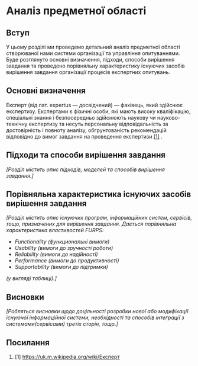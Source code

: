 # Аналіз предметної області

## Вступ

У цьому розділі ми проведемо детальний аналіз предметної області створюваної нами системи організації та управління опитуваннями. Буде розглянуто основні визначення, підходи, способи вирішення завдання та проведено порівняльну характеристику існуючих засобів вирішення завдання організації процесів експертних опитувань.

## Основні визначення

Експерт (від лат. expertus — досвідчений) — фахівець, який здійснює експертизу. Експертами є фізичні особи, які мають високу кваліфікацію, спеціальні знання і безпосередньо здійснюють наукову чи науково-технічну експертизу та несуть персональну відповідальність за достовірність і повноту аналізу, обгрунтованість рекомендацій відповідно до вимог завдання на проведення експертизи [[1]](#link1) .

## Підходи та способи вирішення завдання

*[Розділ містить опис підходів, моделей та способів вирішення завдання.]*

## Порівняльна характеристика існуючих засобів вирішення завдання

*[Розділ містить опис існуючих програм, інформаційних систем, сервісів, тощо, призначених для вирішення 
завдання. Дається порівняльна характеристика властивостей FURPS:*
- *Functionality (функциональні вимоги)*
- *Usability (вимоги до зручності роботи)*
- *Reliability (вимоги до надійності)*
- *Performance (вимоги до продуктивності)*
- *Supportability (вимоги до підтримки)*

 *(у вигляді таблиці).]*

## Висновки

*[Робляться висновки щодо доцільності розробки нової або модифікації існуючої інформаційної системи, необхідності та способів інтеграції з системами(сервісами) третіх сторін, тощо.]*

## Посилання

1. <a name="link1"></a>[1] <https://uk.m.wikipedia.org/wiki/Експерт><br>
